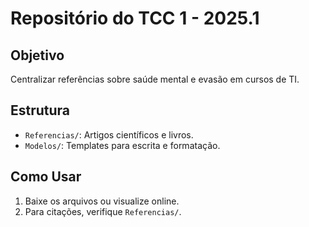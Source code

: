 # Repositório do TCC 1 - 2025.1

## Objetivo  
Centralizar referências sobre saúde mental e evasão em cursos de TI.  

## Estrutura  
- `Referencias/`: Artigos científicos e livros.  
- `Modelos/`: Templates para escrita e formatação.  

## Como Usar  
1. Baixe os arquivos ou visualize online.  
2. Para citações, verifique `Referencias/`.  
